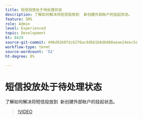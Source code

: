 ```yaml
---
title: 短信投放处于待处理状态
description: 了解如何解决将短信投放到  新创建外部帐户的挂起状态。
feature: SMS
role: Admin
level: Experienced
topic: Development
kt: 8429
source-git-commit: 496d9268fdc6276ac9dbb1b6db608aeae24eec5c
workflow-type: tm+mt
source-wordcount: '52'
ht-degree: 0%

---
```



# 短信投放处于待处理状态

了解如何解决将短信投放到  新创建外部帐户的挂起状态。

>[!VIDEO](https://video.tv.adobe.com/v/335986?quality=12)
